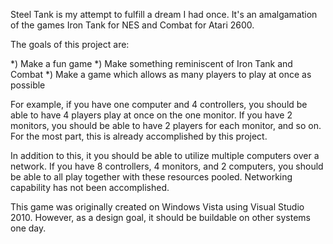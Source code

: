 Steel Tank is my attempt to fulfill a dream I had once. It's an amalgamation of the games Iron Tank for NES and Combat for Atari 2600. 

The goals of this project are:

*) Make a fun game
*) Make something reminiscent of Iron Tank and Combat
*) Make a game which allows as many players to play at once as possible

For example, if you have one computer and 4 controllers, you should be able to have 4 players play at once on the one monitor. If you have 2 monitors, you should be able to have 2 players for each monitor, and so on. For the most part, this is already accomplished by this project.

In addition to this, it you should be able to utilize multiple computers over a network. If you have 8 controllers, 4 monitors, and 2 computers, you should be able to all play together with these resources pooled. Networking capability has not been accomplished.

This game was originally created on Windows Vista using Visual Studio 2010. However, as a design goal, it should be buildable on other systems one day.
